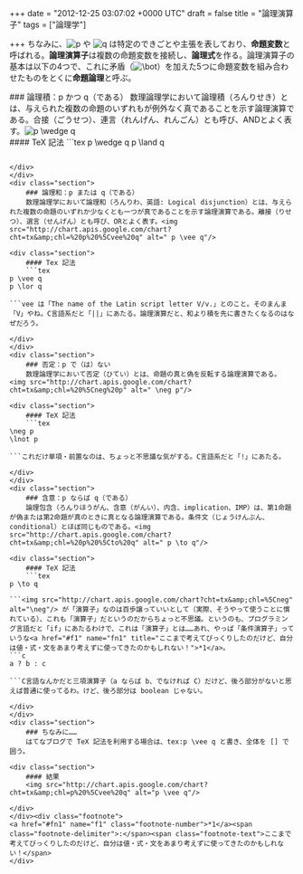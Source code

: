 
+++
date = "2012-12-25 03:07:02 +0000 UTC"
draft = false
title = "論理演算子"
tags = ["論理学"]

+++
ちなみに、<img src="http://chart.apis.google.com/chart?cht=tx&amp;chl=p" alt="p"/> や <img src="http://chart.apis.google.com/chart?cht=tx&amp;chl=q" alt="q"/> は特定のできごとや主張を表しており、**命題変数**と呼ばれる。**論理演算子**は複数の命題変数を接続し、**論理式**を作る。論理演算子の基本は以下の4つで、これに矛盾（<img src="http://chart.apis.google.com/chart?cht=tx&amp;chl=%5Cbot" alt="\bot"/>）を加えた5つに命題変数を組み合わせたものをとくに**命題論理**と呼ぶ。

<div class="section">
    ### 論理積：p かつ q（である）
    数理論理学において論理積（ろんりせき）とは、与えられた複数の命題のいずれもが例外なく真であることを示す論理演算である。合接（ごうせつ）、連言（れんげん、れんごん）とも呼び、ANDとよく表す。<img src="http://chart.apis.google.com/chart?cht=tx&amp;chl=%20p%20%5Cwedge%20q" alt=" p \wedge q"/>

<div class="section">
    #### TeX 記法
    ```tex
p \wedge q
p \land q

```wedge は「くさび」という意味らしい。はてなブログでは \land（logical and）だと文字化けする（以下、\l- 系は同様）。こっちの方が覚えやすいのにな。C言語系だと「&amp;&amp;」にあたる。

</div>
</div>
<div class="section">
    ### 論理和：p または q（である）
    数理論理学において論理和（ろんりわ、英語: Logical disjunction）とは、与えられた複数の命題のいずれか少なくとも一つが真であることを示す論理演算である。離接（りせつ）、選言（せんげん）とも呼び、ORとよく表す。<img src="http://chart.apis.google.com/chart?cht=tx&amp;chl=%20p%20%5Cvee%20q" alt=" p \vee q"/>

<div class="section">
    #### Tex 記法
    ```tex
p \vee q
p \lor q

```vee は「The name of the Latin script letter V/v.」とのこと。そのまんま「V」やね。C言語系だと「||」にあたる。論理演算だと、和より積を先に書きたくなるのはなぜだろう。

</div>
</div>
<div class="section">
    ### 否定：p で（は）ない
    数理論理学において否定（ひてい）とは、命題の真と偽を反転する論理演算である。<img src="http://chart.apis.google.com/chart?cht=tx&amp;chl=%20%5Cneg%20p" alt=" \neg p"/>

<div class="section">
    #### TeX 記法
    ```tex
\neg p
\lnot p

```これだけ単項・前置なのは、ちょっと不思議な気がする。C言語系だと「!」にあたる。

</div>
</div>
<div class="section">
    ### 含意：p ならば q（である）
    論理包含（ろんりほうがん、含意（がんい）、内含、implication、IMP）は、第1命題が偽または第2命題が真のときに真となる論理演算である。条件文（じょうけんぶん、conditional）とほぼ同じものである。<img src="http://chart.apis.google.com/chart?cht=tx&amp;chl=%20p%20%5Cto%20q" alt=" p \to q"/>

<div class="section">
    #### TeX 記法
    ```tex
p \to q

```<img src="http://chart.apis.google.com/chart?cht=tx&amp;chl=%5Cneg" alt="\neg"/> が「演算子」なのは百歩譲っていいとして（実際、そうやって使うことに慣れている）、これも「演算子」だというのだからちょっと不思議。というのも、プログラミング言語だと「if」にあたるわけで、これは「演算子」とは……あれ、やっぱ「条件演算子」っていうな<a href="#f1" name="fn1" title="ここまで考えてびっくりしたのだけど、自分は値・式・文をあまり考えずに使ってきたのかもしれない！">*1</a>。
```c
a ? b : c

```C言語なんかだと三項演算子（a ならば b、でなければ C）だけど、後ろ部分がないと思えば普通に使ってるわ。けど、後ろ部分は boolean じゃない。

</div>
</div>
<div class="section">
    ### ちなみに……
    はてなブログで TeX 記法を利用する場合は、tex:p \vee q と書き、全体を [] で囲う。

<div class="section">
    #### 結果
    <img src="http://chart.apis.google.com/chart?cht=tx&amp;chl=p%20%5Cvee%20q" alt="p \vee q"/>

</div>
</div><div class="footnote">
<a href="#fn1" name="f1" class="footnote-number">*1</a><span class="footnote-delimiter">:</span><span class="footnote-text">ここまで考えてびっくりしたのだけど、自分は値・式・文をあまり考えずに使ってきたのかもしれない！</span>
</div>

